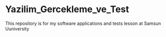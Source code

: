# Yazilim_Gercekleme_ve_Test
This repository is for my software applications and tests lesson at Samsun Uuniversity
